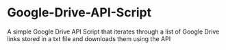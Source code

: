 # Google-Drive-API-Script
A simple Google Drive API Script that iterates through a list of Google Drive links stored in a txt file and downloads them using the API

